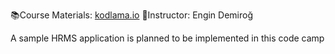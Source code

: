 📚Course Materials: <a href="https://www.kodlama.io/p/yazilim-gelistirici-yetistirme-kampi2">kodlama.io</a>
👤Instructor: Engin Demiroğ

A sample HRMS application is planned to be implemented in this code camp
